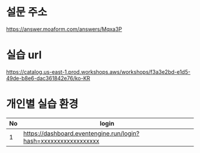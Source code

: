 설문 주소
======================
https://answer.moaform.com/answers/Mqxa3P

실습 url
======================
https://catalog.us-east-1.prod.workshops.aws/workshops/f3a3e2bd-e1d5-49de-b8e6-dac361842e76/ko-KR


개인별 실습 환경
======================




|No  | login                                                           |
| -- | --------------------------------------------------------------- |
|1   |https://dashboard.eventengine.run/login?hash=xxxxxxxxxxxxxxxxxx  |
